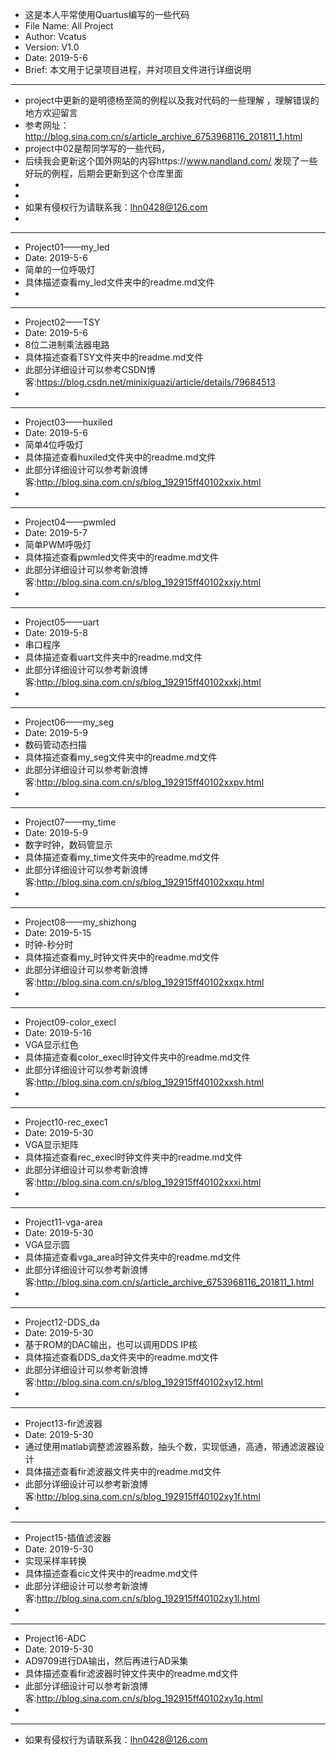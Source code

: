   * 这是本人平常使用Quartus编写的一些代码
  * File Name: All Project
  * Author: Vcatus
  * Version: V1.0
  * Date: 2019-5-6
  * Brief: 本文用于记录项目进程，并对项目文件进行详细说明        
  ******************************************************************************************************
  * project中更新的是明德杨至简的例程以及我对代码的一些理解 ，理解错误的地方欢迎留言
  * 参考网址：http://blog.sina.com.cn/s/article_archive_6753968116_201811_1.html
  * project中02是帮同学写的一些代码，
  * 后续我会更新这个国外网站的内容https://www.nandland.com/ 发现了一些好玩的例程，后期会更新到这个仓库里面
  *
  *
  * 如果有侵权行为请联系我：lhn0428@126.com
  *
******************************************************************************************************
  * Project01——my_led
  * Date: 2019-5-6
  * 简单的一位呼吸灯
  * 具体描述查看my_led文件夹中的readme.md文件
  *		
  ******************************************************************************************************
  * Project02——TSY
  * Date: 2019-5-6
  * 8位二进制乘法器电路
  * 具体描述查看TSY文件夹中的readme.md文件
  * 此部分详细设计可以参考CSDN博客:https://blog.csdn.net/minixiguazi/article/details/79684513 
  *
  ******************************************************************************************************
  * Project03——huxiled
  * Date: 2019-5-6
  * 简单4位呼吸灯
  * 具体描述查看huxiled文件夹中的readme.md文件
  *	此部分详细设计可以参考新浪博客:http://blog.sina.com.cn/s/blog_192915ff40102xxix.html
  *
  ******************************************************************************************************
  * Project04——pwmled
  * Date: 2019-5-7
  * 简单PWM呼吸灯
  * 具体描述查看pwmled文件夹中的readme.md文件
  *	此部分详细设计可以参考新浪博客:http://blog.sina.com.cn/s/blog_192915ff40102xxjy.html
  *
  ******************************************************************************************************
  * Project05——uart
  * Date: 2019-5-8
  * 串口程序
  * 具体描述查看uart文件夹中的readme.md文件
  *	此部分详细设计可以参考新浪博客:http://blog.sina.com.cn/s/blog_192915ff40102xxkj.html
  *
  ******************************************************************************************************
  * Project06——my_seg
  * Date: 2019-5-9
  * 数码管动态扫描
  * 具体描述查看my_seg文件夹中的readme.md文件
  *   此部分详细设计可以参考新浪博客:http://blog.sina.com.cn/s/blog_192915ff40102xxpv.html
  *
  ******************************************************************************************************
  * Project07——my_time
  * Date: 2019-5-9
  * 数字时钟，数码管显示
  * 具体描述查看my_time文件夹中的readme.md文件
  *	此部分详细设计可以参考新浪博客:http://blog.sina.com.cn/s/blog_192915ff40102xxqu.html
  *
  ******************************************************************************************************
  * Project08——my_shizhong
  * Date: 2019-5-15
  * 时钟-秒分时
  * 具体描述查看my_时钟文件夹中的readme.md文件
  *   此部分详细设计可以参考新浪博客:http://blog.sina.com.cn/s/blog_192915ff40102xxqx.html
  *
 
  ******************************************************************************************************
  * Project09-color_execl
  * Date: 2019-5-16
  * VGA显示红色
  * 具体描述查看color_execl时钟文件夹中的readme.md文件
  *   此部分详细设计可以参考新浪博客:http://blog.sina.com.cn/s/blog_192915ff40102xxsh.html
  *
 
  ******************************************************************************************************
  * Project10-rec_exec1
  * Date: 2019-5-30
  * VGA显示矩阵
  * 具体描述查看rec_execl时钟文件夹中的readme.md文件
  *   此部分详细设计可以参考新浪博客:http://blog.sina.com.cn/s/blog_192915ff40102xxxi.html
  *
 
  ******************************************************************************************************
  * Project11-vga-area
  * Date: 2019-5-30
  * VGA显示圆
  * 具体描述查看vga_area时钟文件夹中的readme.md文件
  *   此部分详细设计可以参考新浪博客:http://blog.sina.com.cn/s/article_archive_6753968116_201811_1.html
  *
 
  ******************************************************************************************************
  * Project12-DDS_da
  * Date: 2019-5-30
  * 基于ROM的DAC输出，也可以调用DDS IP核
  * 具体描述查看DDS_da文件夹中的readme.md文件
  *   此部分详细设计可以参考新浪博客:http://blog.sina.com.cn/s/blog_192915ff40102xy12.html
  *
 
  ******************************************************************************************************
   * Project13-fir滤波器
  * Date: 2019-5-30
  * 通过使用matlab调整滤波器系数，抽头个数，实现低通，高通，带通滤波器设计
  * 具体描述查看fir滤波器文件夹中的readme.md文件
  *   此部分详细设计可以参考新浪博客:http://blog.sina.com.cn/s/blog_192915ff40102xy1f.html
  *
 
   ******************************************************************************************************
  * Project15-插值滤波器
  * Date: 2019-5-30
  * 实现采样率转换
  * 具体描述查看cic文件夹中的readme.md文件
  *   此部分详细设计可以参考新浪博客:http://blog.sina.com.cn/s/blog_192915ff40102xy1l.html
  *
 
   ******************************************************************************************************
  * Project16-ADC
  * Date: 2019-5-30
  * AD9709进行DA输出，然后再进行AD采集
  * 具体描述查看fir滤波器时钟文件夹中的readme.md文件
  *   此部分详细设计可以参考新浪博客:http://blog.sina.com.cn/s/blog_192915ff40102xy1q.html
  *
 
   ******************************************************************************************************
  * 如果有侵权行为请联系我：lhn0428@126.com
  
